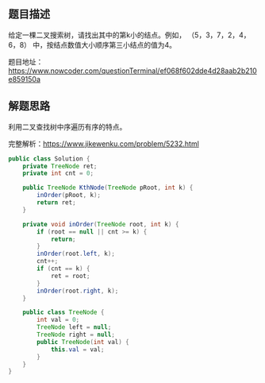 ## 题目描述

给定一棵二叉搜索树，请找出其中的第k小的结点。例如， （5，3，7，2，4，6，8）    中，按结点数值大小顺序第三小结点的值为4。

题目地址：https://www.nowcoder.com/questionTerminal/ef068f602dde4d28aab2b210e859150a

## 解题思路

利用二叉查找树中序遍历有序的特点。

完整解析：https://www.jikewenku.com/problem/5232.html

```java
public class Solution {
    private TreeNode ret;
    private int cnt = 0;

    public TreeNode KthNode(TreeNode pRoot, int k) {
        inOrder(pRoot, k);
        return ret;
    }

    private void inOrder(TreeNode root, int k) {
        if (root == null || cnt >= k) {
            return;
        }
        inOrder(root.left, k);
        cnt++;
        if (cnt == k) {
            ret = root;
        }
        inOrder(root.right, k);
    }

    public class TreeNode {
        int val = 0;
        TreeNode left = null;
        TreeNode right = null;
        public TreeNode(int val) {
            this.val = val;
        }
    }
}

```

